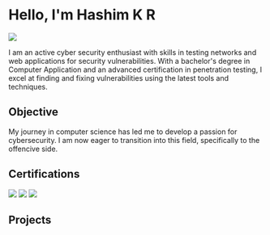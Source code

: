 # Hello, I'm Hashim K R
<a href="https://www.linkedin.com/in/hashim-razak"><img src="https://img.shields.io/badge/-LinkedIn-0072b1?&style=for-the-badge&logo=linkedin&logoColor=white" /></a>

I am an active cyber security enthusiast with skills in testing networks and web applications for security vulnerabilities. With a bachelor's degree in Computer Application and an advanced certification in penetration testing, I excel at finding and fixing vulnerabilities using the latest tools and techniques.

## Objective

My journey in computer science has led me to develop a passion for cybersecurity. I am now eager to transition into this field, specifically to the offencive side. 


## Certifications
<div>
    <img src="https://img.shields.io/badge/-Bachelor_of_Computer_Application-007ACC?&style=for-the-badge&logo=Certifications&logoColor=white" />
    <img src="https://img.shields.io/badge/-Advanced_Penetration_Tester-FF0000?&style=for-the-badge&logo=Certifications&logoColor=white" />
    <img src="https://img.shields.io/badge/-CSI_Linux_Forensics_Investigator-006400?&style=for-the-badge&logo=Certifications&logoColor=white" />
</div>

## Projects

